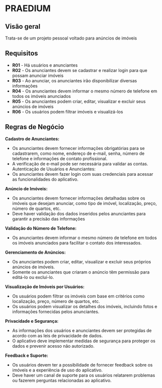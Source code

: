 # PRAEDIUM

## Visão geral
Trata-se de um projeto pessoal voltado para anúncios de imóveis
## Requisitos
- **R01** - Há usuários e anunciantes
- **R02** - Os anunciantes devem se cadastrar e realizar login para que possam anunciar imóveis
- **R03** - Ao anunciar, os anunciantes irão disponibilizar diversas informações
- **R04** - Os anunciantes devem informar o mesmo número de telefone em todos os imóveis anunciados
- **R05** - Os anunciantes podem criar, editar, visualizar e excluir seus anúncios de imóveis
- **R06** - Os usuários podem filtrar imóveis e visualizá-los
## Regras de Negócio
**Cadastro de Anunciantes:**
- Os anunciantes devem fornecer informações obrigatórias para se cadastrarem, como nome, endereço de e-mail, senha, número de telefone e informações de contato profissional.
- A verificação de e-mail pode ser necessária para validar as contas.
Autenticação de Usuários e Anunciantes:
- Os anunciantes devem fazer login com suas credenciais para acessar as funcionalidades do aplicativo.
  
**Anúncio de Imóveis:**

- Os anunciantes devem fornecer informações detalhadas sobre os imóveis que desejam anunciar, como tipo de imóvel, localização, preço, número de quartos, etc.
- Deve haver validação dos dados inseridos pelos anunciantes para garantir a precisão das informações

**Validação do Número de Telefone:**

- Os anunciantes devem informar o mesmo número de telefone em todos os imóveis anunciados para facilitar o contato dos interessados.

**Gerenciamento de Anúncios:**

- Os anunciantes podem criar, editar, visualizar e excluir seus próprios anúncios de imóveis.
- Somente os anunciantes que criaram o anúncio têm permissão para editá-lo ou excluí-lo.

**Visualização de Imóveis por Usuários:**

- Os usuários podem filtrar os imóveis com base em critérios como localização, preço, número de quartos, etc.
- Os usuários podem visualizar os detalhes dos imóveis, incluindo fotos e informações fornecidas pelos anunciantes.

**Privacidade e Segurança:**

- As informações dos usuários e anunciantes devem ser protegidas de acordo com as leis de privacidade de dados.
- O aplicativo deve implementar medidas de segurança para proteger os dados e prevenir acesso não autorizado.

**Feedback e Suporte:**

- Os usuários devem ter a possibilidade de fornecer feedback sobre os imóveis e a experiência de uso do aplicativo.
- Deve haver um canal de suporte para os usuários relatarem problemas ou fazerem perguntas relacionadas ao aplicativo.



